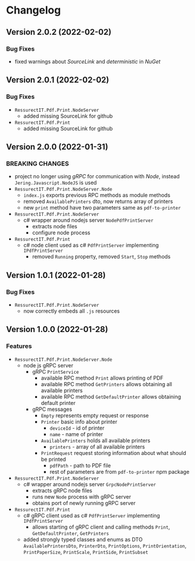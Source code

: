 # Changelog

## Version 2.0.2 (2022-02-02)

### Bug Fixes

- fixed warnings about *SourceLink* and *deterministic* in *NuGet*

## Version 2.0.1 (2022-02-02)

### Bug Fixes

- `RessurectIT.Pdf.Print.NodeServer`
    - added missing SourceLink for github
- `RessurectIT.Pdf.Print`
    - added missing SourceLink for github

## Version 2.0.0 (2022-01-31)

### BREAKING CHANGES

- project no longer using *gRPC* for communication with *Node*, instead `Jering.Javascript.NodeJS` is used
- `RessurectIT.Pdf.Print.NodeServer.Node`
    - `index.js` exports previous RPC methods as module methods
    - removed `AvailablePrinters` dto, now returns array of printers
    - new `print` method have two parameters same as `pdf-to-printer`
- `RessurectIT.Pdf.Print.NodeServer`
    - c# wrapper around nodejs server `NodePdfPrintServer`
        - extracts node files
        - configure node process
- `RessurectIT.Pdf.Print`
    - c# node client used as c# `PdfPrintServer` implementing `IPdfPrintServer`
        - removed `Running` property, removed `Start`, `Stop` methods

## Version 1.0.1 (2022-01-28)

### Bug Fixes

- `RessurectIT.Pdf.Print.NodeServer`
    - now correctly embeds all `.js` resources

## Version 1.0.0 (2022-01-28)

### Features

- `RessurectIT.Pdf.Print.NodeServer.Node`
    - node js gRPC server
        - gRPC `PrintService`
            - available RPC method `Print` allows printing of PDF
            - available RPC method `GetPrinters` allows obtaining all available printers
            - available RPC method `GetDefaultPrinter` allows obtaining default printer
        - gRPC messages
            - `Empty` represents empty request or response
            - `Printer` basic info about printer
                - `deviceId` - id of printer
                - `name` - name of printer
            - `AvailablePrinters` holds all available printers
                - `printers` - array of all available printers
            - `PrintRequest` request storing information about what should be printed
                - `pdfPath` - path to PDF file
                - rest of parameters are from `pdf-to-printer` npm package
- `RessurectIT.Pdf.Print.NodeServer`
    - c# wrapper around nodejs server `GrpcNodePrintServer`
        - extracts gRPC node files
        - runs new `Node` process with gRPC server
        - obtains port of newly running gRPC server
- `RessurectIT.Pdf.Print`
    - c# gRPC client used as c# `PdfPrintServer` implementing `IPdfPrintServer`
        - allows starting of gRPC client and calling methods `Print`, `GetDefaultPrinter`, `GetPrinters`
    - added strongly typed classes and enums as DTO `AvailablePrintersDto`, `PrinterDto`, `PrintOptions`, `PrintOrientation`, `PrintPaperSize`, `PrintScale`, `PrintSide`, `PrintSubset`
